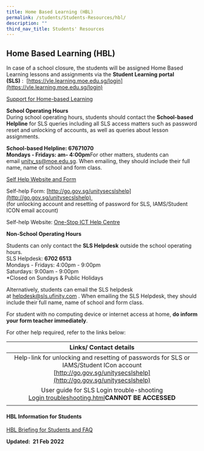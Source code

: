 ```yaml
---
title: Home Based Learning (HBL)
permalink: /students/Students-Resources/hbl/
description: ""
third_nav_title: Students' Resources
---
```

## Home Based Learning (HBL)

In case of a school closure, the students will be assigned Home Based Learning lessons and assignments via the **Student Learning portal (SLS)** :  [https://vle.learning.moe.edu.sg/login](https://vle.learning.moe.edu.sg/login)

<u>Support for Home-based Learning</u>
  
**School Operating Hours** <br>
During school operating hours, students should contact the **School-based Helpline** for SLS queries including all SLS access matters such as password reset and unlocking of accounts, as well as queries about lesson assignments.  
  
**School-based Helpline: 67671070          
Mondays - Fridays: am- 4:00pm**For other matters, students can email [unity\_ss@moe.edu.sg](mailto:unity_ss@moe.edu.sg). When emailing, they should include their full name, name of school and form class. 

<u>Self Help Website and Form</u>

Self-help Form: [http://go.gov.sg/unitysecslshelp](http://go.gov.sg/unitysecslshelp) <br>(for unlocking account and resetting of password for SLS, IAMS/Student ICON email account)

  
Self-help Website: [One-Stop ICT Help Centre](https://sites.google.com/moe.edu.sg/ussict/home?authuser=0)

**Non-School Operating Hours**  

Students can only contact the **SLS Helpdesk** outside the school operating hours. <br>
SLS Helpdesk: **6702 6513** <br>
Mondays - Fridays: 4:00pm - 9:00pm <br>
Saturdays: 9:00am - 9:00pm <br>
\*Closed on Sundays & Public Holidays  
  
Alternatively, students can email the SLS helpdesk at [helpdesk@sls.ufinity.com](mailto:helpdesk@sls.ufinity.com) . When emailing the SLS Helpdesk, they should include their full name, name of school and form class.   
  
For student with no computing device or internet access at home, **do inform your form teacher immediately**.   
  
For other help required, refer to the links below:

| Links/ Contact details |
|:---:|
| Help-link for unlocking and resetting of passwords for SLS or IAMS/Student ICon account<br>[http://go.gov.sg/unitysecslshelp](http://go.gov.sg/unitysecslshelp) |
| User guide for SLS Login trouble-shooting<br>[Login troubleshooting.html](https://static.learning.moe.edu.sg/UserGuide/login-troubleshooting.html)**CANNOT BE ACCESSED** |
|  |

#### HBL Information for Students

[HBL Briefing for Students and FAQ](/files/USS%20HBL%20Briefing%20for%20Students_Revised%20Ver%2018%20Feb%202022.pdf)

**Updated:  21 Feb 2022**